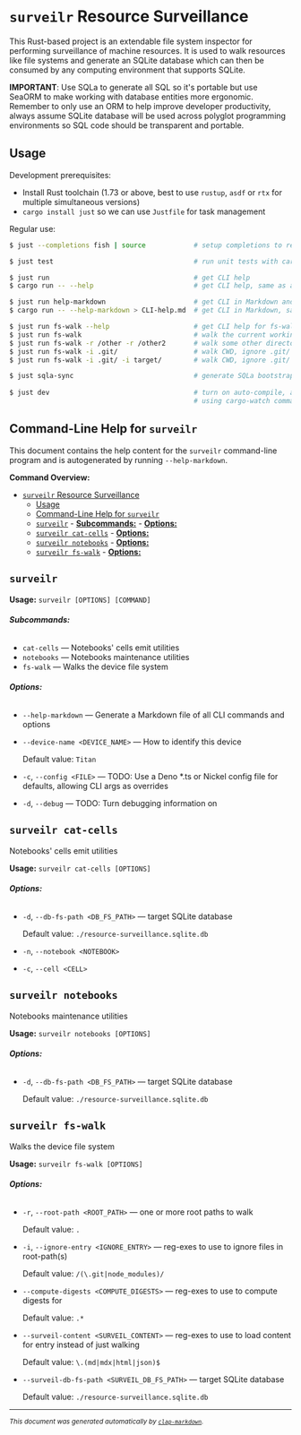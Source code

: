 # `surveilr` Resource Surveillance

This Rust-based project is an extendable file system inspector for performing
surveillance of machine resources. It is used to walk resources like file
systems and generate an SQLite database which can then be consumed by any
computing environment that supports SQLite.

**IMPORTANT**: Use SQLa to generate all SQL so it's portable but use SeaORM to
make working with database entities more ergonomic. Remember to only use an ORM
to help improve developer productivity, always assume SQLite database will be
used across polyglot programming environments so SQL code should be transparent
and portable.

## Usage

Development prerequisites:

- Install Rust toolchain (1.73 or above, best to use `rustup`, `asdf` or `rtx`
  for multiple simultaneous versions)
- `cargo install just` so we can use `Justfile` for task management

Regular use:

```bash
$ just --completions fish | source            # setup completions to reduce typing

$ just test                                   # run unit tests with cargo nextest

$ just run                                    # get CLI help
$ cargo run -- --help                         # get CLI help, same as above

$ just run help-markdown                      # get CLI in Markdown and update this README.md manually
$ cargo run -- --help-markdown > CLI-help.md  # get CLI in Markdown, same as above

$ just run fs-walk --help                     # get CLI help for fs-walk subcommand
$ just run fs-walk                            # walk the current working directory (CWD)
$ just run fs-walk -r /other -r /other2       # walk some other director(ies)
$ just run fs-walk -i .git/                   # walk CWD, ignore .git/ paths
$ just run fs-walk -i .git/ -i target/        # walk CWD, ignore .git/ and target/ paths

$ just sqla-sync                              # generate SQLa bootstrap and other SQL
                                             
$ just dev                                    # turn on auto-compile, auto-run during development
                                              # using cargo-watch command
```

## Command-Line Help for `surveilr`

This document contains the help content for the `surveilr` command-line program
and is autogenerated by running `--help-markdown`.

**Command Overview:**

- [`surveilr` Resource Surveillance](#surveilr-resource-surveillance)
  - [Usage](#usage)
  - [Command-Line Help for `surveilr`](#command-line-help-for-surveilr)
  - [`surveilr`](#surveilr)
          - [**Subcommands:**](#subcommands)
          - [**Options:**](#options)
  - [`surveilr cat-cells`](#surveilr-cat-cells)
          - [**Options:**](#options-1)
  - [`surveilr notebooks`](#surveilr-notebooks)
          - [**Options:**](#options-2)
  - [`surveilr fs-walk`](#surveilr-fs-walk)
          - [**Options:**](#options-3)

## `surveilr`

**Usage:** `surveilr [OPTIONS] [COMMAND]`

###### **Subcommands:**

- `cat-cells` — Notebooks' cells emit utilities
- `notebooks` — Notebooks maintenance utilities
- `fs-walk` — Walks the device file system

###### **Options:**

- `--help-markdown` — Generate a Markdown file of all CLI commands and options
- `--device-name <DEVICE_NAME>` — How to identify this device

  Default value: `Titan`
- `-c`, `--config <FILE>` — TODO: Use a Deno *.ts or Nickel config file for
  defaults, allowing CLI args as overrides
- `-d`, `--debug` — TODO: Turn debugging information on

## `surveilr cat-cells`

Notebooks' cells emit utilities

**Usage:** `surveilr cat-cells [OPTIONS]`

###### **Options:**

- `-d`, `--db-fs-path <DB_FS_PATH>` — target SQLite database

  Default value: `./resource-surveillance.sqlite.db`
- `-n`, `--notebook <NOTEBOOK>`
- `-c`, `--cell <CELL>`

## `surveilr notebooks`

Notebooks maintenance utilities

**Usage:** `surveilr notebooks [OPTIONS]`

###### **Options:**

- `-d`, `--db-fs-path <DB_FS_PATH>` — target SQLite database

  Default value: `./resource-surveillance.sqlite.db`

## `surveilr fs-walk`

Walks the device file system

**Usage:** `surveilr fs-walk [OPTIONS]`

###### **Options:**

- `-r`, `--root-path <ROOT_PATH>` — one or more root paths to walk

  Default value: `.`
- `-i`, `--ignore-entry <IGNORE_ENTRY>` — reg-exes to use to ignore files in
  root-path(s)

  Default value: `/(\.git|node_modules)/`
- `--compute-digests <COMPUTE_DIGESTS>` — reg-exes to use to compute digests for

  Default value: `.*`
- `--surveil-content <SURVEIL_CONTENT>` — reg-exes to use to load content for
  entry instead of just walking

  Default value: `\.(md|mdx|html|json)$`
- `--surveil-db-fs-path <SURVEIL_DB_FS_PATH>` — target SQLite database

  Default value: `./resource-surveillance.sqlite.db`

<hr/>

<small><i> This document was generated automatically by
<a href="https://crates.io/crates/clap-markdown"><code>clap-markdown</code></a>.
</i></small>
